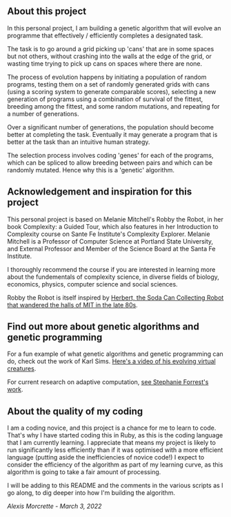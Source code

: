 ## About this project

In this personal project, I am building a genetic algorithm that will evolve an
programme that effectively / efficiently completes a designated task.

The task is to go around a grid picking up 'cans' that are in some spaces but not
others, without crashing into the walls at the edge of the grid, or wasting time
trying to pick up cans on spaces where there are none.

The process of evolution happens by initiating a population of random programs,
testing them on a set of randomly generated grids with cans (using a scoring
system to generate comparable scores), selecting a new generation of programs
using a combination of survival of the fittest, breeding among the fittest,
and some random mutations, and repeating for a number of generations.

Over a significant number of generations, the population should become better at
completing the task. Eventually it may generate a program that is better at the
task than an intuitive human strategy.

The selection process involves coding 'genes' for each of the programs, which can
be spliced to allow breeding between pairs and which can be randomly mutated.
Hence why this is a 'genetic' algorithm.

## Acknowledgement and inspiration for this project

This personal project is based on Melanie Mitchell's Robby the Robot, in her
book Complexity: a Guided Tour, which also features in her Introduction to
Complexity course on Sante Fe Institute's Complexity Explorer. Melanie Mitchell
is a Professor of Computer Science at Portland State University, and External
Professor and Member of the Science Board at the Santa Fe Institute.

I thoroughly recommend the course if you are interested in learning more about
the fundementals of complexity science, in diverse fields of biology, economics,
physics, computer science and social sciences.

Robby the Robot is itself inspired by [Herbert, the Soda Can Collecting Robot
that wandered the halls of MIT in the late 80s](http://cyberneticzoo.com/cyberneticanimals/1986c-herbert-the-collection-machine-brooks-connell-ning-american/).

## Find out more about genetic algorithms and genetic programming

For a fun example of what genetic algorithms and genetic programming can do,
check out the work of Karl Sims. [Here's a video of his evolving virtual
creatures](https://www.youtube.com/watch?v=JBgG_VSP7f8).

For current research on adaptive computation, [see Stephanie Forrest's work](https://forrest.biodesign.asu.edu/index.html).

## About the quality of my coding

I am a coding novice, and this project is a chance for me to learn to code.
That's why I have started coding this in Ruby, as this is the coding language
that I am currently learning. I appreciate that means my project is likely to
run significantly less efficiently than if it was optimised with a more
efficient language (putting aside the inefficiencies of novice code!) I expect
to consider the efficiency of the algorithm as part of my learning
curve, as this algorithm is going to take a fair amount of processing.

I will be adding to this README and the comments in the various scripts as I
go along, to dig deeper into how I'm building the algorithm.

*Alexis Morcrette - March 3, 2022*
